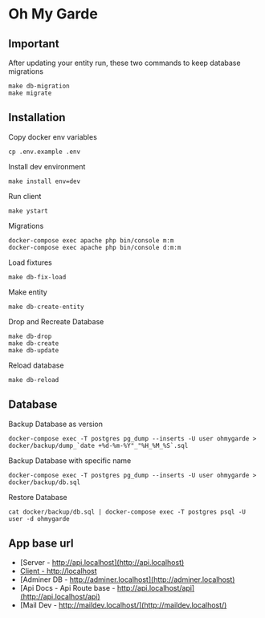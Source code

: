 # Oh My Garde

## Important

After updating your entity run, these two commands to keep database migrations

```shell
make db-migration
make migrate
```

## Installation

Copy docker env variables

```shell
cp .env.example .env
```

Install dev environment

```shell
make install env=dev
```

Run client

```shell
make ystart
```

Migrations

```shell
docker-compose exec apache php bin/console m:m
docker-compose exec apache php bin/console d:m:m
```

Load fixtures

```shell
make db-fix-load
```

Make entity

```shell
make db-create-entity
```

Drop and Recreate Database

```shell
make db-drop
make db-create
make db-update
```

Reload database

```shell
make db-reload
```

## Database

Backup Database as version

```shell
docker-compose exec -T postgres pg_dump --inserts -U user ohmygarde > docker/backup/dump_`date +%d-%m-%Y"_"%H_%M_%S`.sql
```

Backup Database with specific name

```shell
docker-compose exec -T postgres pg_dump --inserts -U user ohmygarde > docker/backup/db.sql
```

Restore Database

```shell
cat docker/backup/db.sql | docker-compose exec -T postgres psql -U user -d ohmygarde
```

## App base url

- [Server - http://api.localhost](http://api.localhost)
- [Client - http://localhost](http://localhost)
- [Adminer DB - http://adminer.localhost](http://adminer.localhost)
- [Api Docs - Api Route base - http://api.localhost/api](http://api.localhost/api)
- [Mail Dev - http://maildev.localhost/](http://maildev.localhost/)
